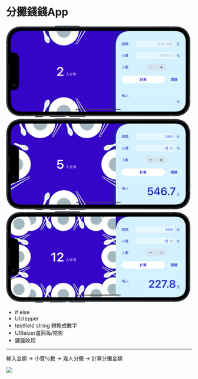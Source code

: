 # 分攤錢錢App
<p float="left">
<img src="https://github.com/JubeHuang/-/blob/main/shareMoney.png" width = "500"> 
<img src="https://github.com/JubeHuang/-/blob/main/shareMoney2.png" width = "500"> 
<img src="https://github.com/JubeHuang/-/blob/main/shareMoney3.png" width = "500"> 
</p>

* if else
* UIstepper
* textfield string 轉換成數字
* UIBeizer畫圓角/陰影
* 鍵盤收起
---
輸入金額 -> 小費％數 -> 幾人分攤 -> 計算分攤金額

<img src="https://github.com/JubeHuang/-/blob/main/apprecording.gif" width = "500"> 
